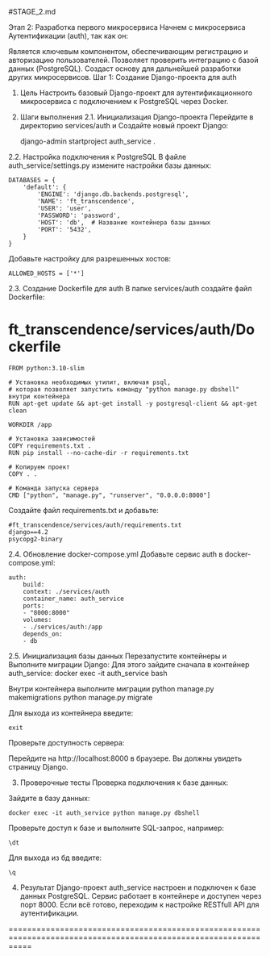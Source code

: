 #STAGE_2.md

Этап 2: Разработка первого микросервиса
Начнем с микросервиса Аутентификации (auth), так как он:

Является ключевым компонентом, обеспечивающим регистрацию и авторизацию пользователей.
Позволяет проверить интеграцию с базой данных (PostgreSQL).
Создаст основу для дальнейшей разработки других микросервисов.
Шаг 1: Создание Django-проекта для auth
1. Цель
Настроить базовый Django-проект для аутентификационного микросервиса с подключением к PostgreSQL через Docker.

2. Шаги выполнения
2.1. Инициализация Django-проекта
Перейдите в директорию services/auth и Создайте новый проект Django:

    django-admin startproject auth_service .

2.2. Настройка подключения к PostgreSQL
В файле auth_service/settings.py измените настройки базы данных:

    DATABASES = {
        'default': {
            'ENGINE': 'django.db.backends.postgresql',
            'NAME': 'ft_transcendence',
            'USER': 'user',
            'PASSWORD': 'password',
            'HOST': 'db',  # Название контейнера базы данных
            'PORT': '5432',
        }
    }

Добавьте настройку для разрешенных хостов:

    ALLOWED_HOSTS = ['*']

2.3. Создание Dockerfile для auth
В папке services/auth создайте файл Dockerfile:

# ft_transcendence/services/auth/Dockerfile
    FROM python:3.10-slim

    # Установка необходимых утилит, включая psql,
    # которая позволяет запустить команду "python manage.py dbshell" внутри контейнера
    RUN apt-get update && apt-get install -y postgresql-client && apt-get clean

    WORKDIR /app

    # Установка зависимостей
    COPY requirements.txt .
    RUN pip install --no-cache-dir -r requirements.txt

    # Копируем проект
    COPY . .

    # Команда запуска сервера
    CMD ["python", "manage.py", "runserver", "0.0.0.0:8000"]

Создайте файл requirements.txt и добавьте:

    #ft_transcendence/services/auth/requirements.txt
    django==4.2
    psycopg2-binary

2.4. Обновление docker-compose.yml
Добавьте сервис auth в docker-compose.yml:

    auth:
        build:
        context: ./services/auth
        container_name: auth_service
        ports:
        - "8000:8000"
        volumes:
        - ./services/auth:/app
        depends_on:
        - db

2.5. Инициализация базы данных
Перезапустите контейнеры и Выполните миграции Django:
Для этого зайдите сначала в контейнер auth_service:
    docker exec -it auth_service bash

Внутри контейнера выполните миграции
    python manage.py makemigrations
    python manage.py migrate

Для выхода из контейнера введите:

    exit

Проверьте доступность сервера:

Перейдите на http://localhost:8000 в браузере.
Вы должны увидеть страницу Django.

3. Проверочные тесты
Проверка подключения к базе данных:

Зайдите в базу данных:

    docker exec -it auth_service python manage.py dbshell

Проверьте доступ к базе и выполните SQL-запрос, например:

    \dt

Для выхода из бд введите:

    \q

4. Результат
Django-проект auth_service настроен и подключен к базе данных PostgreSQL.
Сервис работает в контейнере и доступен через порт 8000.
Если всё готово, переходим к настройке RESTfull API для аутентификации.

=================================================================================================================
